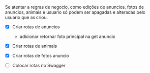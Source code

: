 Se atentar a regras de negocio, como edições de anuncios, fotos de anuncios, animais e usuario só podem ser apagadas e alteradas pelo usuario que as criou.
- [X] Criar rotas de anuncios
    - adicionar retornar foto principal na get anuncio
- [X] Criar rotas de animais
- [X] Criar rotas de fotos anuncio


- [ ] Colocar rotas no Swagger
